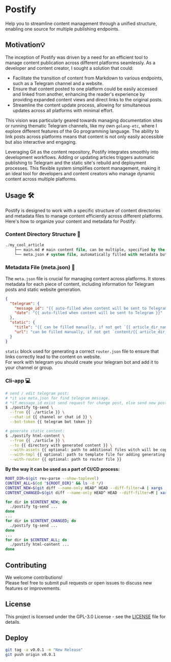 # Postify

Help you to streamline content management through a unified structure, enabling one source for multiple publishing endpoints.

## Motivation💡

The inception of Postify was driven by a need for an efficient tool to manage content publication across different 
platforms seamlessly. As a developer and content creator, I sought a solution that could:

- Facilitate the transition of content from Markdown to various endpoints, such as a Telegram channel and a website.
- Ensure that content posted to one platform could be easily accessed and linked from another, enhancing the reader's experience by providing expanded content views and direct links to the original posts.
- Streamline the content update process, allowing for simultaneous updates across all platforms with minimal effort.

This vision was particularly geared towards managing documentation sites or running thematic Telegram channels, like my own `golang-etc`, where I explore different features of the Go programming language. The ability to link posts across platforms means that content is not only easily accessible but also interactive and engaging.

Leveraging Git as the content repository, Postify integrates smoothly into development workflows. Adding or updating articles triggers automatic publishing to Telegram and the static site's rebuild and deployment processes. This flexible system simplifies content management, making it an ideal tool for developers and content creators who manage dynamic content across multiple platforms.

## Usage 🛠

Postify is designed to work with a specific structure of content directories and metadata files to manage content efficiently across different platforms. Here's how to organize your content and metadata for Postify:
### Content Directory Structure 📁
```sql
./my_cool_article
    ├── main.md # main content file, can be multiple, specified by the `--with-blocks` flag.
    └── meta.json # system file, automatically filled with metadata but it can be changed manually.
```

### Metadata File (meta.json) 📄
The `meta.json` file is crucial for managing content across platforms. It stores metadata for each piece of content, including information for Telegram posts and static website generation.
```json
{
  "telegram": {
    "message_id": "{{ auto-filled when content will be sent to Telegram }}",
    "date": "{{ auto-filled when content will be sent to Telegram }}"
  },
  "static": {
    "title": "{{ can be filled manually, if not get `{{ article_dir_name }}` }}",
    "url": "can be filled manually, if not get `content/{{ article_dir_name }}` "
  }
}
```
`static` block used for generating a correct `router.json` file to ensure that links correctly lead to the content on website.  
For work with telegram you should create your telegram bot and add it to your channel or group.
### Cli-app  💻
```bash
# send / edit telegram post:
# *it use meta.json for find telegram message.
# *if message_id exist send request for change post, else send new post.
$ ./postify tg-send \
  --from {{ ./article }} \
  --chat-id {{ channel or chat id }} \
  --bot-token {{ telegram bot token }}

# generate static content:
$ ./postify html-content \
  --from {{ ./article }} \
  --to {{ directory with generated content }} \
  --with-assets {{ optional: path to additional files witch will be copy to content directory }} \
  --with-tmpl {{ optional: path to template file for adding generating content to template }} \
  --with-router {{ optional: path to router file }}
```
  
**By the way it can be used as a part of CI/CD process:**
```bash
ROOT_DIR=$(git rev-parse --show-toplevel)
CONTENT_ALL=$(cd "${ROOT_DIR}" && ls -d */)
CONTENT_NEW=$(git diff --name-only HEAD^ HEAD --diff-filter=A | xargs -n 1 dirname | sort -u)
CONTENT_CHANGED=$(git diff --name-only HEAD^ HEAD --diff-filter=M | xargs -n 1 dirname | sort -u)

for dir in $CONTENT_NEW; do
  ./postify tg-send ...
done
...
for dir in $CONTENT_CHANGED; do
  ./postify tg-send ...
done
...
for dir in $CONTENT_ALL; do
  ./postify html-content ...
done
```

## Contributing
We welcome contributions!  
Please feel free to submit pull requests or open issues to discuss new features or improvements.

## License
This project is licensed under the GPL-3.0 License - see the 
[LICENSE](https://github.com/Mad-Pixels/postify/blob/main/LICENSE) file for details.

## Deploy
```bash
git tag -a v0.0.1 -m "New Release" 
git push origin v0.0.1
```
